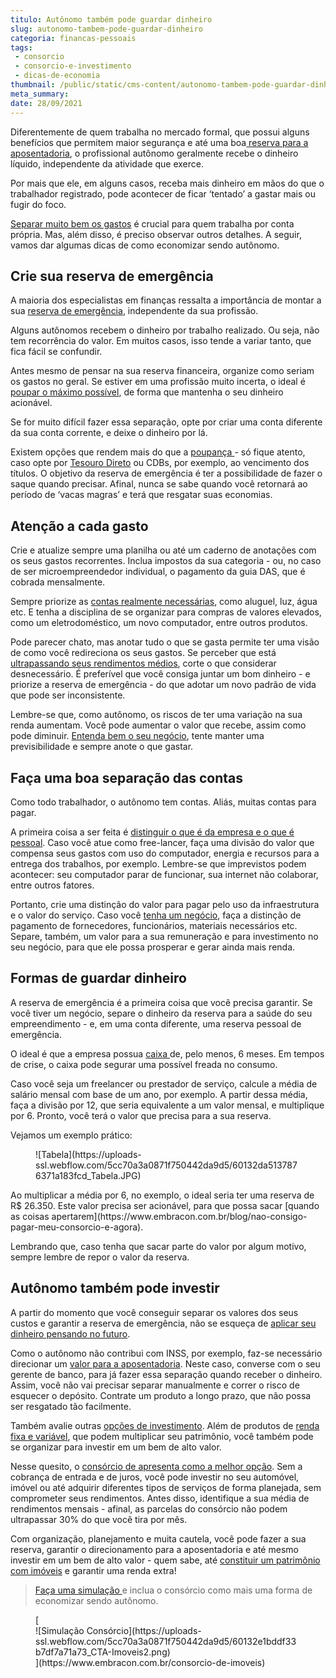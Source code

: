 ```yaml
---
titulo: Autônomo também pode guardar dinheiro
slug: autonomo-tambem-pode-guardar-dinheiro
categoria: financas-pessoais
tags:
 - consorcio
 - consorcio-e-investimento
 - dicas-de-economia
thumbnail: /public/static/cms-content/autonomo-tambem-pode-guardar-dinheiro.jpg
meta_summary: 
date: 28/09/2021
---
```

Diferentemente de quem trabalha no mercado formal, que possui alguns benefícios que permitem maior segurança e até uma boa[ reserva para a aposentadoria](https://www.embracon.com.br/blog/como-organizar-a-vida-financeira-para-uma-aposentadoria-tranquila), o profissional autônomo geralmente recebe o dinheiro líquido, independente da atividade que exerce.

Por mais que ele, em alguns casos, receba mais dinheiro em mãos do que o trabalhador registrado, pode acontecer de ficar ‘tentado’ a gastar mais ou fugir do foco.

[Separar muito bem os gastos](https://www.embracon.com.br/blog/planeje-sua-vida-financeira-e-fique-sempre-no-azul) é crucial para quem trabalha por conta própria. Mas, além disso, é preciso observar outros detalhes. A seguir, vamos dar algumas dicas de como economizar sendo autônomo.

Crie sua reserva de emergência
------------------------------

A maioria dos especialistas em finanças ressalta a importância de montar a sua [reserva de emergência](https://www.embracon.com.br/blog/reserva-financeira-como-preparar-a-sua), independente da sua profissão.

Alguns autônomos recebem o dinheiro por trabalho realizado. Ou seja, não tem recorrência do valor. Em muitos casos, isso tende a variar tanto, que fica fácil se confundir.

Antes mesmo de pensar na sua reserva financeira, organize como seriam os gastos no geral. Se estiver em uma profissão muito incerta, o ideal é [poupar o máximo possível](https://www.embracon.com.br/blog/guardar-poupar-ou-investir-qual-a-diferenca-entre-os-termos), de forma que mantenha o seu dinheiro acionável.

Se for muito difícil fazer essa separação, opte por criar uma conta diferente da sua conta corrente, e deixe o dinheiro por lá.

Existem opções que rendem mais do que a [poupança ](https://www.embracon.com.br/blog/consorcio-ou-poupanca-quais-sao-as-diferencas-e-como-escolher)- só fique atento, caso opte por [Tesouro Direto](https://www.embracon.com.br/blog/tesouro-direto-guia-rapido-com-tudo-o-que-voce-precisa-saber) ou CDBs, por exemplo, ao vencimento dos títulos. O objetivo da reserva de emergência é ter a possibilidade de fazer o saque quando precisar. Afinal, nunca se sabe quando você retornará ao período de ‘vacas magras’ e terá que resgatar suas economias.

Atenção a cada gasto
--------------------

Crie e atualize sempre uma planilha ou até um caderno de anotações com os seus gastos recorrentes. Inclua impostos da sua categoria - ou, no caso de ser microempreendedor individual, o pagamento da guia DAS, que é cobrada mensalmente.

Sempre priorize as [contas realmente necessárias](https://www.embracon.com.br/blog/como-identificar-e-eliminar-gastos-desnecessarios), como aluguel, luz, água etc. E tenha a disciplina de se organizar para compras de valores elevados, como um eletrodoméstico, um novo computador, entre outros produtos.

Pode parecer chato, mas anotar tudo o que se gasta permite ter uma visão de como você redireciona os seus gastos. Se perceber que está [ultrapassando seus rendimentos médios](https://www.embracon.com.br/blog/planejamento-financeiro-um-guia-para-as-financas-nao-sairem-de-controle), corte o que considerar desnecessário. É preferível que você consiga juntar um bom dinheiro - e priorize a reserva de emergência - do que adotar um novo padrão de vida que pode ser inconsistente.

Lembre-se que, como autônomo, os riscos de ter uma variação na sua renda aumentam. Você pode aumentar o valor que recebe, assim como pode diminuir. [Entenda bem o seu negócio](https://www.embracon.com.br/blog/aprenda-em-poucos-passos-como-empreender-na-crise), tente manter uma previsibilidade e sempre anote o que gastar.

Faça uma boa separação das contas
---------------------------------

Como todo trabalhador, o autônomo tem contas. Aliás, muitas contas para pagar.

A primeira coisa a ser feita é [distinguir o que é da empresa e o que é pessoal](https://www.embracon.com.br/blog/guia-de-como-manter-sua-saude-financeira-saudavel). Caso você atue como free-lancer, faça uma divisão do valor que compensa seus gastos com uso do computador, energia e recursos para a entrega dos trabalhos, por exemplo. Lembre-se que imprevistos podem acontecer: seu computador parar de funcionar, sua internet não colaborar, entre outros fatores.

Portanto, crie uma distinção do valor para pagar pelo uso da infraestrutura e o valor do serviço. Caso você [tenha um negócio](https://www.embracon.com.br/blog/investimento-na-crise-o-consorcio-sempre-e-um-bom-negocio), faça a distinção de pagamento de fornecedores, funcionários, materiais necessários etc. Separe, também, um valor para a sua remuneração e para investimento no seu negócio, para que ele possa prosperar e gerar ainda mais renda.

Formas de guardar dinheiro
--------------------------

A reserva de emergência é a primeira coisa que você precisa garantir. Se você tiver um negócio, separe o dinheiro da reserva para a saúde do seu empreendimento - e, em uma conta diferente, uma reserva pessoal de emergência.

O ideal é que a empresa possua [caixa ](https://www.embracon.com.br/blog/qual-o-melhor-investimento-para-r-50-r-500-ou-r-5000)de, pelo menos, 6 meses. Em tempos de crise, o caixa pode segurar uma possível freada no consumo.

Caso você seja um freelancer ou prestador de serviço, calcule a média de salário mensal com base de um ano, por exemplo. A partir dessa média, faça a divisão por 12, que seria equivalente a um valor mensal, e multiplique por 6. Pronto, você terá o valor que precisa para a sua reserva.

Vejamos um exemplo prático:

<figure class="w-richtext-figure-type-image w-richtext-align-center"><div>![Tabela](https://uploads-ssl.webflow.com/5cc70a3a0871f750442da9d5/60132da5137876371a183fcd_Tabela.JPG)</div></figure>Ao multiplicar a média por 6, no exemplo, o ideal seria ter uma reserva de R$ 26.350. Este valor precisa ser acionável, para que possa sacar [quando as coisas apertarem](https://www.embracon.com.br/blog/nao-consigo-pagar-meu-consorcio-e-agora).

Lembrando que, caso tenha que sacar parte do valor por algum motivo, sempre lembre de repor o valor da reserva.

Autônomo também pode investir
-----------------------------

A partir do momento que você conseguir separar os valores dos seus custos e garantir a reserva de emergência, não se esqueça de [aplicar seu dinheiro pensando no futuro](https://www.embracon.com.br/blog/entenda-como-comecar-a-investir-mesmo-com-pouco-dinheiro).

Como o autônomo não contribui com INSS, por exemplo, faz-se necessário direcionar um [valor para a aposentadoria](https://www.embracon.com.br/blog/como-manter-as-financas-saudaveis-para-uma-aposentadoria-tranquila). Neste caso, converse com o seu gerente de banco, para já fazer essa separação quando receber o dinheiro. Assim, você não vai precisar separar manualmente e correr o risco de esquecer o depósito. Contrate um produto a longo prazo, que não possa ser resgatado tão facilmente.

Também avalie outras [opções de investimento](https://www.embracon.com.br/blog/como-manter-as-financas-saudaveis-para-uma-aposentadoria-tranquila). Além de produtos de [renda fixa e variável](https://www.embracon.com.br/blog/investimentos-alto-risco-vale-a-pena), que podem multiplicar seu patrimônio, você também pode se organizar para investir em um bem de alto valor.

Nesse quesito, o [consórcio de apresenta como a melhor opção](https://www.embracon.com.br/blog/9-duvidas-mais-comuns-sobre-consorcio). Sem a cobrança de entrada e de juros, você pode investir no seu automóvel, imóvel ou até adquirir diferentes tipos de serviços de forma planejada, sem comprometer seus rendimentos. Antes disso, identifique a sua média de rendimentos mensais - afinal, as parcelas do consórcio não podem ultrapassar 30% do que você tira por mês.

Com organização, planejamento e muita cautela, você pode fazer a sua reserva, garantir o direcionamento para a aposentadoria e até mesmo investir em um bem de alto valor - quem sabe, até [constituir um patrimônio com imóveis](https://www.embracon.com.br/blog/5-formas-de-aumentar-seu-patrimonio-com-o-consorcio) e garantir uma renda extra!

> [Faça uma simulação ](https://www.embracon.com.br/consorcio-de-imoveis)e inclua o consórcio como mais uma forma de economizar sendo autônomo.

<figure class="w-richtext-figure-type-image w-richtext-align-center">[<div>![Simulação Consórcio](https://uploads-ssl.webflow.com/5cc70a3a0871f750442da9d5/60132e1bddf33b7df7a71a73_CTA-Imoveis2.png)</div>](https://www.embracon.com.br/consorcio-de-imoveis)</figure>
